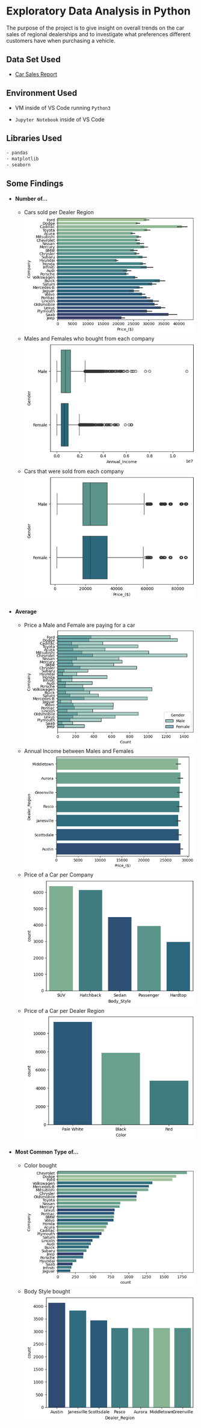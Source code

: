 # Exploratory Data Analysis in Python

The purpose of the project is to give insight on overall trends on the car sales of regional dealerships and to investigate what preferences different customers have when purchasing a vehicle.


## Data Set Used

 - [Car Sales Report](https://www.kaggle.com/datasets/missionjee/car-sales-report/data)
## Environment Used

- VM inside of VS Code running ```Python3```

- ```Jupyter Notebook``` inside of VS Code



## Libraries Used
```
- pandas
- matplotlib
- seaborn
```
## Some Findings

- #### Number of...
  - Cars sold per Dealer Region \
  ![Average_Price_per_Company](images/Average_Price_per_Company.png) 
  - Males and Females who bought from each company \
  ![Annual_Income_MF](images/Annual_Income_MF.png) 
  - Cars that were sold from each company\
  ![Average_Price_MF_Pay](images/Average_Price_MF_Pay.png) 
- #### Average
  - Price a Male and Female are paying for a car \
  ![MF_Bought_From_Each_Company](images/MF_Bought_From_Each_Company.png)
  - Annual Income between Males and Females \
  ![Average_Price_per_DR](images/Average_Price_per_DR.png)
  - Price of a Car per Company \
  ![Common_Body_Style](images/Common_Body_Style.png)
  - Price of a Car per Dealer Region \
  ![Common_Type_Color](images/Common_Type_Color.png)
- #### Most Common Type of...
  - Color bought \
  ![Number_of_Cars_Sold_by_Each_Company.png](images/Number_of_Cars_Sold_by_Each_Company.png)
  - Body Style bought \
  ![Number_of_Cars_Sold_per_DR](images/Number_of_Cars_Sold_per_DR.png)

